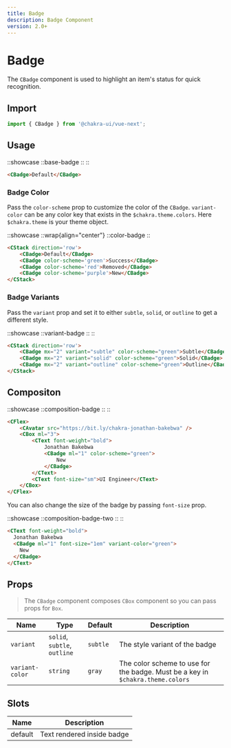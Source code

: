 ```yaml
---
title: Badge
description: Badge Component
version: 2.0+
---
```


# Badge

The `CBadge` component is used to highlight an item's status for quick recognition.

## Import

```js
import { CBadge } from '@chakra-ui/vue-next';
```

## Usage

::showcase
::base-badge
::
::

```html
<CBadge>Default</CBadge>
```

### Badge Color

Pass the `color-scheme` prop to customize the color of the `CBadge`. `variant-color` can be any color key that exists in the `$chakra.theme.colors`. Here `$chakra.theme` is your theme object. 
<!-- once styled system theming is up: Learn more about theming -->

::showcase
::wrap{align="center"}
::color-badge
::

```html
<CStack direction='row'>
    <CBadge>Default</CBadge>
    <CBadge color-scheme='green'>Success</CBadge>
    <CBadge color-scheme='red'>Removed</CBadge>
    <CBadge color-scheme='purple'>New</CBadge>
</CStack>
```

### Badge Variants

Pass the `variant` prop and set it to either `subtle`, `solid`, or `outline` to get a different style.

::showcase
::variant-badge
::
::

```html
<CStack direction='row'>
    <CBadge mx="2" variant="subtle" color-scheme="green">Subtle</CBadge>
    <CBadge mx="2" variant="solid" color-scheme="green">Solid</CBadge>
    <CBadge mx="2" variant="outline" color-scheme="green">Outline</CBadge>
</CStack>
```

## Compositon


::showcase
::composition-badge
::
::

```html
<CFlex>
    <CAvatar src="https://bit.ly/chakra-jonathan-bakebwa" />
    <CBox ml="3">
        <CText font-weight="bold">
            Jonathan Bakebwa
            <CBadge ml="1" color-scheme="green">
                New
            </CBadge>
        </CText>
        <CText font-size="sm">UI Engineer</CText>
    </CBox>
</CFlex>
```

You can also change the size of the badge by passing `font-size` prop.

::showcase
::composition-badge-two
::
::

```html
<CText font-weight="bold">
  Jonathan Bakebwa
  <CBadge ml="1" font-size="1em" variant-color="green">
    New
  </CBadge>
</CText>
```

## Props

> The `CBadge` component composes `CBox` component so you can pass props for `Box`.

| Name            | Type                         | Default  | Description                                                                    |
|-----------------|------------------------------|----------|--------------------------------------------------------------------------------|
| `variant`       | `solid`, `subtle`, `outline` | `subtle` | The style variant of the badge                                                 |
| `variant-color` | `string`                     | `gray`   | The color scheme to use for the badge. Must be a key in `$chakra.theme.colors` |


## Slots

| Name | Description                |
|---------|----------------------------|
| default | Text rendered inside badge |

